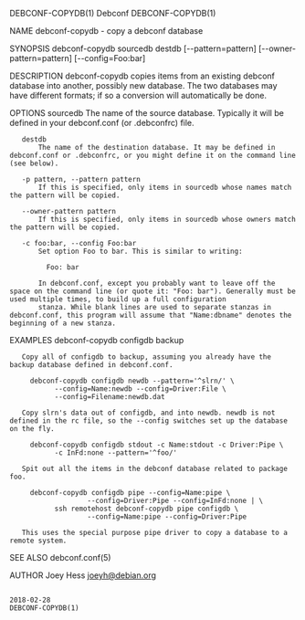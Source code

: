 DEBCONF-COPYDB(1)                                                                               Debconf                                                                              DEBCONF-COPYDB(1)

NAME
       debconf-copydb - copy a debconf database

SYNOPSIS
        debconf-copydb sourcedb destdb [--pattern=pattern] [--owner-pattern=pattern] [--config=Foo:bar]

DESCRIPTION
       debconf-copydb copies items from an existing debconf database into another, possibly new database. The two databases may have different formats; if so a conversion will automatically be done.

OPTIONS
       sourcedb
           The name of the source database. Typically it will be defined in your debconf.conf (or .debconfrc) file.

       destdb
           The name of the destination database. It may be defined in debconf.conf or .debconfrc, or you might define it on the command line (see below).

       -p pattern, --pattern pattern
           If this is specified, only items in sourcedb whose names match the pattern will be copied.

       --owner-pattern pattern
           If this is specified, only items in sourcedb whose owners match the pattern will be copied.

       -c foo:bar, --config Foo:bar
           Set option Foo to bar. This is similar to writing:

             Foo: bar

           In debconf.conf, except you probably want to leave off the space on the command line (or quote it: "Foo: bar"). Generally must be used multiple times, to build up a full configuration
           stanza. While blank lines are used to separate stanzas in debconf.conf, this program will assume that "Name:dbname" denotes the beginning of a new stanza.

EXAMPLES
         debconf-copydb configdb backup

       Copy all of configdb to backup, assuming you already have the backup database defined in debconf.conf.

         debconf-copydb configdb newdb --pattern='^slrn/' \
               --config=Name:newdb --config=Driver:File \
               --config=Filename:newdb.dat

       Copy slrn's data out of configdb, and into newdb. newdb is not defined in the rc file, so the --config switches set up the database on the fly.

         debconf-copydb configdb stdout -c Name:stdout -c Driver:Pipe \
               -c InFd:none --pattern='^foo/'

       Spit out all the items in the debconf database related to package foo.

         debconf-copydb configdb pipe --config=Name:pipe \
                       --config=Driver:Pipe --config=InFd:none | \
               ssh remotehost debconf-copydb pipe configdb \
                       --config=Name:pipe --config=Driver:Pipe

       This uses the special purpose pipe driver to copy a database to a remote system.

SEE ALSO
       debconf.conf(5)

AUTHOR
       Joey Hess <joeyh@debian.org>

                                                                                              2018-02-28                                                                             DEBCONF-COPYDB(1)

